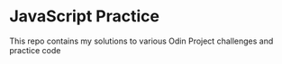 # JavaScript Practice

This repo contains my solutions to various Odin Project challenges and practice code